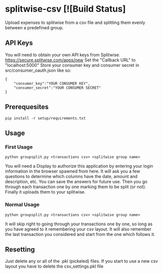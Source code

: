 # splitwise-csv [![Build Status]
Upload expenses to splitwise from a csv file and splitting them evenly between a predefined group. 

## API Keys
You will need to obtain your own API keys from Splitwise.
https://secure.splitwise.com/apps/new
Set the "Callback URL" to "localhost:5000"
Store your consumer key and consumer secret in src/consumer_oauth.json like so:
```
{
    "consumer_key":"YOUR CONSUMER KEY",
    "consumer_secret":"YOUR CONSUMER SECRET"
}	
```

## Prerequesites
`pip install -r setup/requirements.txt`

## Usage
### First Usage
`python groupsplit.py <transactions csv> <splitwise group name>`

You will need a Display to authorize this application by entering your login information in the browser spawned from here.
It will ask you a few questions to determine which columns have the date, amount and description, etc. You can save the answers for future use. Then you go through each transaction one by one marking them to be split (or not). Finally it uploads them to your splitwise.
### Normal Usage
`python groupsplit.py <transactions csv> <splitwise group name>`

It will skip right to going through your transactions one by one, so long as you have agreed to it remembering your csv layout. It will also remember the last transaction you considered and start from the one which follows it.
## Resetting
Just delete any or all of the .pkl (pickeled) files. 
If you start to use a new csv layout you have to delete the csv_settings.pkl file 

